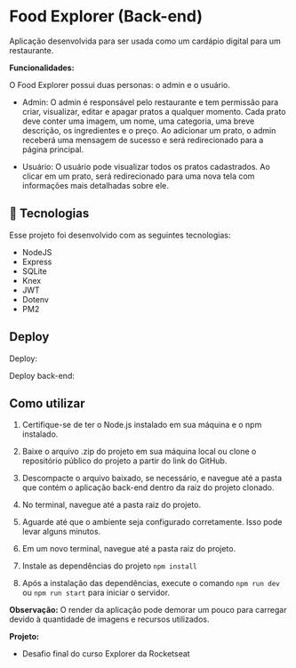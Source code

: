<h1>
  Food Explorer (Back-end)
</h1>

<p>
  Aplicação desenvolvida para ser usada como um cardápio digital para um restaurante.
</p>


**Funcionalidades:** 

O Food Explorer possui duas personas: o admin e o usuário.

- Admin:
O admin é responsável pelo restaurante e tem permissão para criar, visualizar, editar e apagar pratos a qualquer momento. Cada prato deve conter uma imagem, um nome, uma categoria, uma breve descrição, os ingredientes e o preço. Ao adicionar um prato, o admin receberá uma mensagem de sucesso e será redirecionado para a página principal.

- Usuário:
O usuário pode visualizar todos os pratos cadastrados. Ao clicar em um prato, será redirecionado para uma nova tela com informações mais detalhadas sobre ele.

## 🚀 Tecnologias

Esse projeto foi desenvolvido com as seguintes tecnologias:

- NodeJS
- Express
- SQLite
- Knex
- JWT
- Dotenv
- PM2

## Deploy
Deploy:

Deploy back-end:

## Como utilizar

1. Certifique-se de ter o Node.js instalado em sua máquina e o npm instalado.

2. Baixe o arquivo .zip do projeto em sua máquina local ou clone o repositório público do projeto a partir do link do GitHub.

3. Descompacte o arquivo baixado, se necessário, e navegue até a pasta que contém o aplicação back-end dentro da raiz do projeto clonado.

4. No terminal, navegue até a pasta raiz do projeto.

5. Aguarde até que o ambiente seja configurado corretamente. Isso pode levar alguns minutos.

6. Em um novo terminal, navegue até a pasta raiz do projeto.

7. Instale as dependências do projeto `npm install`

8. Após a instalação das dependências, execute o comando `npm run dev` ou `npm run start` para iniciar o servidor.

**Observação:** 
O render da aplicação pode demorar um pouco para carregar devido à quantidade de imagens e recursos utilizados.

**Projeto:** 
- Desafio final do curso Explorer da Rocketseat



